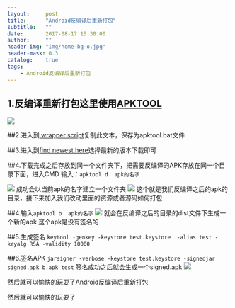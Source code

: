 ```yaml
---
layout:     post
title:      "Android反编译后重新打包"
subtitle:   ""
date:       2017-08-17 15:30:00
author:     ""
header-img: "img/home-bg-o.jpg"
header-mask: 0.3
catalog:    true
tags:
    - Android反编译后重新打包
---
```

## 1.反编译重新打包这里使用[APKTOOL](https://ibotpeaches.github.io/Apktool/install/)

![](http://ww1.sinaimg.cn/large/9f723435ly1fimiaw0vmpj20xr0473yz.jpg)

##2.进入到[ wrapper script](https://raw.githubusercontent.com/iBotPeaches/Apktool/master/scripts/windows/apktool.bat)复制此文本，保存为apktool.bat文件

##3.进入到[find newest here](https://bitbucket.org/iBotPeaches/apktool/downloads/)选择最新的版本下载即可

##4.下载完成之后存放到同一个文件夹下，把需要反编译的APK存放在同一个目录下面，进入CMD
输入：`apktool d  apk的名字`




![](http://ww1.sinaimg.cn/large/9f723435ly1fimj2vglk7j20pa06ejre.jpg)
成功会以当前apk的名字建立一个文件夹
![](http://ww1.sinaimg.cn/large/9f723435ly1fimj6qkjubj20ky08st93.jpg)
这个就是我们反编译之后的apk的目录，接下来加入我们改动里面的资源或者源码如何打包


##4.输入`apktool b  apk的名字`
![](http://ww1.sinaimg.cn/large/9f723435gy1fimj9k036kj20oq07o74e.jpg)
就会在反编译之后的目录的dist文件下生成一个新的apk
这个apk是没有签名的

##5.生成签名
`keytool -genkey -keystore test.keystore  -alias test -keyalg RSA -validity 10000`


##6.签名APK
`jarsigner -verbose -keystore test.keystore -signedjar signed.apk b.apk test`
签名成功之后就会生成一个signed.apk
![](http://ww1.sinaimg.cn/large/9f723435gy1fimkbyjbfpj20zz08bweq.jpg)

然后就可以愉快的玩耍了Android反编译后重新打包

然后就可以愉快的玩耍了